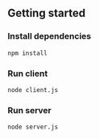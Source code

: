 ## Getting started

### Install dependencies

```
npm install
```

### Run client

```
node client.js
```

### Run server

```
node server.js
```
